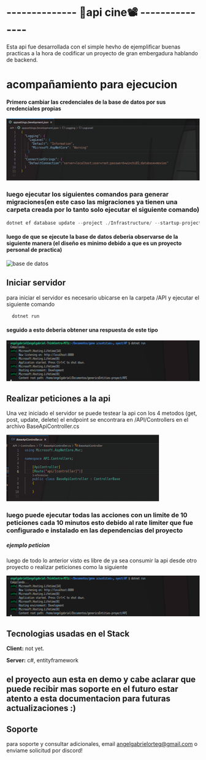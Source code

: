 
#    -------------- 🎥api cine📽️ ---------------

Esta api fue desarrollada con el simple hevho de ejemplificar buenas practicas a la hora de codificar un proyecto de gran embergadura hablando de backend.


#  acompañamiento para ejecucion


#### Primero cambiar las credenciales de la base de datos por sus credenciales propias

![ubicacion del archivo para reemplazar credenciales](/images/credencialesbasededatos.png)


### luego ejecutar los siguientes comandos para generar migraciones(en este caso las migraciones ya tienen una carpeta creada por lo tanto solo ejecutar el siguiente comando)


```c#
dotnet ef database update --project ./Infrastructure/ --startup-project ./API/
```






#### luego de que se ejecute la base de datos deberia observarse de la siguiente manera (el diseño es minimo debido a que es un proyecto personal de practica)




![base de datos](/images/basededatosdise%C3%B1o.png)


## Iniciar servidor

para iniciar el servidor es necesario ubicarse en la carpeta /API y ejecutar el siguiente comando

```c#
  dotnet run
```

#### seguido a esto deberia obtener una respuesta de este tipo

![levantamiento servicio](/images/respuestaservicio.png)






## Realizar peticiones a la api

Una vez iniciado el servidor se puede testear la api con los 4 metodos (get, post, update, delete) el endpoint se encontrara en /API/Controllers en el archivo BaseApiController.cs


![ubicacion endpoint](/images/endpointruta.png)



### luego puede ejecutar todas las acciones con un limite de 10 peticiones cada 10 minutos esto debido al rate limiter que fue configurado e instalado en las dependencias del proyecto


##### ejemplo peticion 

luego de todo lo anterior visto es libre de ya sea consumir la api desde otro proyecto o realizar peticiones como la siguiente


![peticion muestra](/images/respuestaservicio.png)

## Tecnologias usadas en el  Stack

**Client:** not yet.

**Server:** c#, entityframework 


## el proyecto aun esta en demo y cabe aclarar que puede recibir mas soporte en el futuro estar atento a esta documentacion para futuras actualizaciones :)

## Soporte

para soporte y consultar adicionales, email angelgabrielorteg@gmail.com o enviame solicitud por discord!

